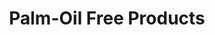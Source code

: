 ---
title: Palm-Oil Free Products
url: 'https://orangutanfoundation.org.au/palm-oil/'
categories:
  - a68b7a57-c0a5-4b27-81d2-93a19f2787a1
description: >-
  Make sure your makeup, biofuel, popcorn, candy, and other [various
  products](https://www.ethicalconsumer.org/palm-oil/palm-oil-free-list) are
  palm-oil free. The World Wildlife Fund estimates that 48 football fields worth
  of rainforest are cut down every minute! It’s estimated that palm oil
  plantations now cover around 27 million hectares. The forests being clear cut
  are often habitat for orangutans, who will be completely gone within 5-10
  years at this rate.
image: null
blueprint: action

---